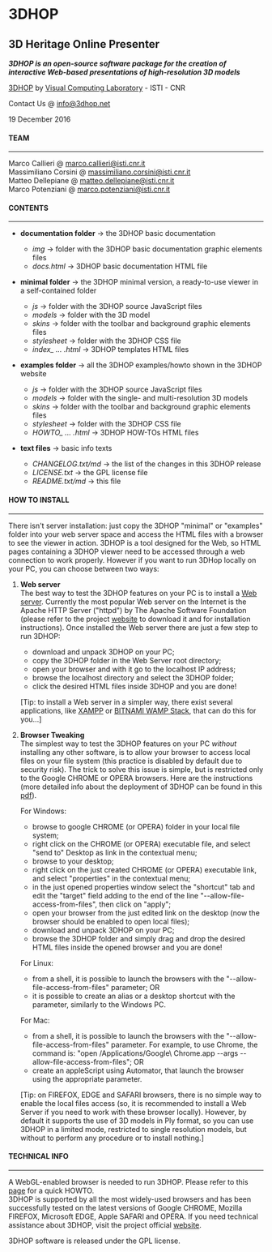**3DHOP**
=========
3D Heritage Online Presenter
----------------------------
***3DHOP is an open-source software package for the creation of interactive Web-based presentations of high-resolution 3D models***  

[3DHOP](http://www.3dhop.net) by [Visual Computing Laboratory](http://vcg.isti.cnr.it) - ISTI - CNR

Contact Us @ info@3dhop.net

19 December 2016

#### TEAM
---------

Marco Callieri       @ marco.callieri@isti.cnr.it  
Massimiliano Corsini @ massimiliano.corsini@isti.cnr.it  
Matteo Dellepiane    @ matteo.dellepiane@isti.cnr.it  
Marco Potenziani     @ marco.potenziani@isti.cnr.it

#### CONTENTS
-------------

- **documentation folder** -> the 3DHOP basic documentation
  - *img*                  -> folder with the 3DHOP basic documentation graphic elements files  
  - *docs.html*            -> 3DHOP basic documentation HTML file  


- **minimal folder**   -> the 3DHOP minimal version, a ready-to-use viewer in a self-contained folder
  - *js*               -> folder with the 3DHOP source JavaScript files
  - *models*           -> folder with the 3D model
  - *skins*            -> folder with the toolbar and background graphic elements files
  - *stylesheet*       -> folder with the 3DHOP CSS file
  - *index_ ... .html* -> 3DHOP templates HTML files  


- **examples folder**  -> all the 3DHOP examples/howto shown in the 3DHOP website
  - *js*               -> folder with the 3DHOP source JavaScript files
  - *models*           -> folder with the single- and multi-resolution 3D models
  - *skins*            -> folder with the toolbar and background graphic elements files
  - *stylesheet*       -> folder with the 3DHOP CSS file
  - *HOWTO_ ... .html* -> 3DHOP HOW-TOs HTML files


- **text files**       -> basic info texts
  - *CHANGELOG.txt/md* -> the list of the changes in this 3DHOP release
  - *LICENSE.txt*      -> the GPL license file
  - *README.txt/md*    -> this file

#### HOW TO INSTALL
-------------------

There isn't server installation: just copy the 3DHOP "minimal" or "examples" folder into your web server space and access the HTML files with a browser to see the viewer in action.
3DHOP is a tool designed for the Web, so HTML pages containing a 3DHOP viewer need to be accessed through a web connection to work properly.
However if you want to run 3DHop locally on your PC, you can choose between two ways:

1. **Web server**   
The best way to test the 3DHOP features on your PC is to install a [Web server](http://en.wikipedia.org/wiki/Web_server).
Currently the most popular Web server on the Internet is the Apache HTTP Server ("httpd") by The Apache Software Foundation (please refer to the project [website](http://httpd.apache.org/) to download it and for installation instructions).
Once installed the Web server there are just a few step to run 3DHOP:  
   + download and unpack 3DHOP on your PC;  
   + copy the 3DHOP folder in the Web Server root directory;  
   + open your browser and with it go to the localhost IP address;   
   + browse the localhost directory and select the 3DHOP folder;  
   + click the desired HTML files inside 3DHOP and you are done!  
   
   [Tip: to install a Web server in a simpler way, there exist several applications, like [XAMPP](http://www.apachefriends.org/index.html) or [BITNAMI WAMP Stack](http://bitnami.com/stack/wamp), that can do this for you...] 

2. **Browser Tweaking**   
The simplest way to test the 3DHOP features on your PC _without_ installing any other software, is to allow your browser to access local files on your file system (this practice is disabled by default due to security risk).
The trick to solve this issue is simple, but is restricted only to the Google CHROME or OPERA browsers. Here are the instructions (more detailed info about the deployment of 3DHOP can be found in this [pdf](http://3dhop.net/download/3DHOPsite_deployment.pdf)).
   
   For Windows: 
   + browse to google CHROME (or OPERA) folder in your local file system; 
   + right click on the CHROME (or OPERA) executable file, and select "send to" Desktop as link in the contextual menu;
   + browse to your desktop;
   + right click on the just created CHROME (or OPERA) executable link, and select "properties" in the contextual menu;
   + in the just opened properties window select the "shortcut" tab and edit the "target" field adding to the end of the line "--allow-file-access-from-files", then click on "apply";
   + open your browser from the just edited link on the desktop (now the browser should be enabled to open local files);
   + download and unpack 3DHOP on your PC;
   + browse the 3DHOP folder and simply drag and drop the desired HTML files inside the opened browser and you are done!
    
   For Linux:
   + from a shell, it is possible to launch the browsers with the "--allow-file-access-from-files" parameter;
   OR
   + it is possible to create an alias or a desktop shortcut with the parameter, similarly to the Windows PC.
    
   For Mac:
   + from a shell, it is possible to launch the browsers with the "--allow-file-access-from-files" parameter. For example, to use Chrome, the command is: "open /Applications/Google\ Chrome.app --args --allow-file-access-from-files";
   OR
   + create an appleScript using Automator, that launch the browser using the appropriate parameter.
   
   [Tip: on FIREFOX, EDGE and SAFARI browsers, there is no simple way to enable the local files access (so, it is recommended to install a Web Server if you need to work with these browser locally). However, by default it supports the use of 3D models in Ply format, so you can use 3DHOP in a limited mode, restricted to single resolution models, but without to perform any procedure or to install nothing.]  

#### TECHNICAL INFO
-------------------

A WebGL-enabled browser is needed to run 3DHOP. Please refer to this [page](http://www.khronos.org/webgl/wiki/Getting_a_WebGL_Implementation) for a quick HOWTO.  
3DHOP is supported by all the most widely-used browsers and has been successfully tested on the latest versions of Google CHROME, Mozilla FIREFOX, Microsoft EDGE, Apple SAFARI and OPERA.
If you need technical assistance about 3DHOP, visit the project official [website](http://www.3dhop.net).

3DHOP software is released under the GPL license.
